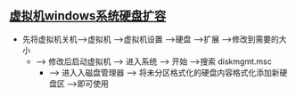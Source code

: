 [虚拟机windows系统硬盘扩容](https://zhidao.baidu.com/question/283092311.html)
----------------------------------
* 先将虚拟机关机-->虚拟机 -->虚拟机设置 -->硬盘 -->扩展 -->修改到需要的大小
  * --> 修改后启动虚拟机  --> 进入系统 --> 开始 -->搜索 diskmgmt.msc 
    * --> 进入入磁盘管理器  --> 将未分区格式化的硬盘内容格式化添加新硬盘区 -->即可使用
 
